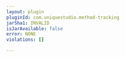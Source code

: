 ```yaml
---
layout: plugin
pluginId: com.uniquestudio.method-tracking
jarSha1: INVALID
isJarAvailable: false
error: NONE
violations: []

---
```

